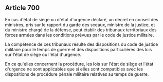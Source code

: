 Article 700
----
En cas d'état de siège ou d'état d'urgence déclaré, un décret en conseil des
ministres, pris sur le rapport du garde des sceaux, ministre de la justice, et
du ministre chargé de la défense, peut établir des tribunaux territoriaux des
forces armées dans les conditions prévues par le code de justice militaire.

La compétence de ces tribunaux résulte des dispositions du code de justice
militaire pour le temps de guerre et des dispositions particulières des lois sur
l'état de siège ou l'état d'urgence.

En ce qu'elles concernent la procédure, les lois sur l'état de siège et l'état
d'urgence ne sont applicables que si elles sont compatibles avec les
dispositions de procédure pénale militaire relatives au temps de guerre.

